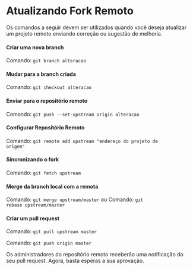 # Atualizando Fork Remoto
Os comandos a seguir devem ser utilizados quando você deseja atualizar um projeto remoto enviando correção ou sugestão de melhoria.

#### Criar uma nova branch
Comando: <code>git branch alteracao</code>

#### Mudar para a branch criada
Comando: <code>git checkout alteracao</code>

#### Enviar para o repositório remoto
Comando: <code>git push --set-upstream origin alteracao</code>

#### Configurar Repositório Remoto
Comando: <code>git remote add upstream "endereço do projeto de origem"</code>

#### Sincronizando o fork
Comando: <code>git fetch upstream</code>

#### Merge da branch local com a remota
Comando: <code>git merge upstream/master</code>
ou
Comando: <code>git rebase upstream/master</code>

#### Criar um pull request
Comando: <code>git pull upstream master</code>

Comando: <code>git push origin master</code>

Os administradores do repositório remoto receberão uma notificação do seu pull request. Agora, basta esperas a sua aprovação.

